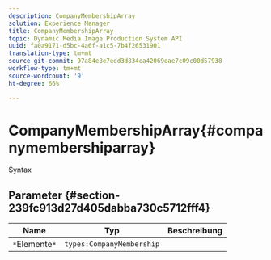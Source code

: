 ```yaml
---
description: CompanyMembershipArray
solution: Experience Manager
title: CompanyMembershipArray
topic: Dynamic Media Image Production System API
uuid: fa0a9171-d5bc-4a6f-a1c5-7b4f26531901
translation-type: tm+mt
source-git-commit: 97a84e8e7edd3d834ca42069eae7c09c00d57938
workflow-type: tm+mt
source-wordcount: '9'
ht-degree: 66%

---
```



# CompanyMembershipArray{#companymembershiparray}

Syntax

## Parameter {#section-239fc913d27d405dabba730c5712fff4}

| Name | Typ | Beschreibung |
|---|---|---|
| `*`Elemente`*` | `types:CompanyMembership` |  |

